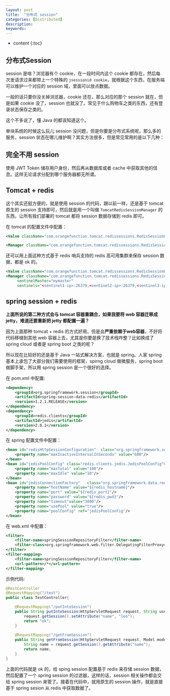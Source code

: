 ```yaml
---
layout: post
title:  "分布式 session"
categories: [Distributed]
description:
keywords:
---
```


* content
{:toc}


## 分布式Session

session 是啥？浏览器有个 cookie，在一段时间内这个 cookie 都存在，然后每次发请求过来都带上一个特殊的 `jsessionid cookie`，就根据这个东西，在服务端可以维护一个对应的 session 域，里面可以放点数据。

一般的话只要你没关掉浏览器，cookie 还在，那么对应的那个 session 就在，但是如果 cookie 没了，session 也就没了。常见于什么购物车之类的东西，还有登录状态保存之类的。

这个不多说了，懂 Java 的都该知道这个。

单块系统的时候这么玩儿 session 没问题，但是你要是分布式系统呢，那么多的服务，session 状态在哪儿维护啊？其实方法很多，但是常见常用的是以下几种：

## 完全不用 session

使用 JWT Token 储存用户身份，然后再从数据库或者 cache 中获取其他的信息。这样无论请求分配到哪个服务器都无所谓。

## Tomcat + redis

这个其实还挺方便的，就是使用 session 的代码，跟以前一样，还是基于 tomcat 原生的 session 支持即可，然后就是用一个叫做 `TomcatRedisSessionManager` 的东西，让所有我们部署的 tomcat 都将 session 数据存储到 redis 即可。

在 tomcat 的配置文件中配置：

```xml
<Valve className="com.orangefunction.tomcat.redissessions.RedisSessionHandlerValve"/>

<Manager className="com.orangefunction.tomcat.redissessions.RedisSessionManager" host="{redis.host}" port="{redis.port}" database="{redis.dbnum}" maxInactiveInterval="60"/>
```

还可以用上面这种方式基于 redis 哨兵支持的 redis 高可用集群来保存 session 数据，都是 ok 的。

```xml
<Valve className="com.orangefunction.tomcat.redissessions.RedisSessionHandlerValve"/>
<Manager className="com.orangefunction.tomcat.redissessions.RedisSessionManager"
     sentinelMaster="mymaster"
     sentinels="<sentinel1-ip>:26379,<sentinel2-ip>:26379,<sentinel3-ip>:26379" maxInactiveInterval="60"/>
```

## spring session + redis

**上面所说的第二种方式会与 tomcat 容器重耦合，如果我要将 web 容器迁移成 jetty，难道还要重新把 jetty 都配置一遍？**

因为上面那种 tomcat + redis 的方式好用，但是会**严重依赖于web容器**，不好将代码移植到其他 web 容器上去，尤其是你要是换了技术栈咋整？比如换成了 spring cloud 或者是 spring boot 之类的呢？

所以现在比较好的还是基于 Java 一站式解决方案，也就是 spring。人家 spring 基本上承包了大部分我们需要使用的框架，spirng cloud 做微服务，spring boot 做脚手架，所以用 spring session 是一个很好的选择。

在 pom.xml 中配置:

```xml
<dependency>
	<groupId>org.springframework.session</groupId>
	<artifactId>spring-session-data-redis</artifactId>
	<version>1.2.1.RELEASE</version>
</dependency>
<dependency>
	<groupId>redis.clients</groupId>
	<artifactId>jedis</artifactId>
	<version>2.8.1</version>
</dependency>
```

在 spring 配置文件中配置：

```xml
<bean id="redisHttpSessionConfiguration"  class="org.springframework.session.data.redis.config.annotation.web.http.RedisHttpSessionConfiguration">
	<property name="maxInactiveIntervalInSeconds" value="600"/>
</bean>
<bean id="jedisPoolConfig" class="redis.clients.jedis.JedisPoolConfig">
    <property name="maxTotal" value="100"/>
    <property name="maxIdle" value="10"/>
</bean>
<bean id="jedisConnectionFactory" 	class="org.springframework.data.redis.connection.jedis.JedisConnectionFactory" destroy-method="destroy">
    <property name="hostName" value="${redis_hostname}"/>
    <property name="port" value="${redis_port}"/>
    <property name="password" value="${redis_pwd}"/>
    <property name="timeout"value="3000"/>
    <property name="usePool" value="true"/>
    <property name="poolConfig" ref="jedisPoolConfig"/>
</bean>
```

在 web.xml 中配置：

```xml
<filter>
    <filter-name>springSessionRepositoryFilter</filter-name>
	<filter-class>org.springframework.web.filter.DelegatingFilterProxy</filter-class>
</filter>
<filter-mapping>
	<filter-name>springSessionRepositoryFilter</filter-name>
    <url-pattern>/*</url-pattern>
</filter-mapping>
```

示例代码:

```java
@RestController
@RequestMapping("/test")
public class TestController{

    @RequestMapping("/putIntoSession")    
    public String putIntoSession(HttpServletRequest request, String username) {
    	request.getSession().setAttribute("name", "leo");
    	return "ok";    
	}
	
	@RequestMapping("/getFromSession")
	public String getFromSession(HttpServletRequest request, Model model){
		String name = request.getSession().getAttribute("name");
		return name;
	}
}
```

上面的代码就是 ok 的，给 sping session 配置基于 redis 来存储 session 数据，然后配置了一个 spring session 的过滤器，这样的话，session 相关操作都会交给 spring session 来管了。接着在代码中，就用原生的 session 操作，就是直接基于 spring sesion 从 redis 中获取数据了。